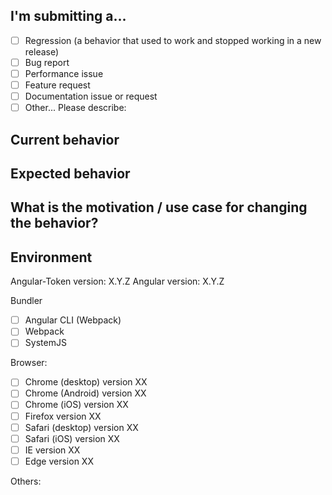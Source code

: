 ## I'm submitting a...
<!-- Check one of the following options with "x" -->
- [ ] Regression (a behavior that used to work and stopped working in a new release)
- [ ] Bug report
- [ ] Performance issue
- [ ] Feature request
- [ ] Documentation issue or request
- [ ] Other... Please describe:

## Current behavior
<!-- Describe how the issue manifests. -->

## Expected behavior
<!-- Describe what the desired behavior would be. -->

## What is the motivation / use case for changing the behavior?
<!-- Describe the motivation or the concrete use case. -->

## Environment

Angular-Token version: X.Y.Z
Angular version: X.Y.Z

Bundler
- [ ] Angular CLI (Webpack)
- [ ] Webpack
- [ ] SystemJS

Browser:
- [ ] Chrome (desktop) version XX
- [ ] Chrome (Android) version XX
- [ ] Chrome (iOS) version XX
- [ ] Firefox version XX
- [ ] Safari (desktop) version XX
- [ ] Safari (iOS) version XX
- [ ] IE version XX
- [ ] Edge version XX

Others:
<!-- Anything else relevant?  Operating system version, IDE, package manager, HTTP server, ... -->